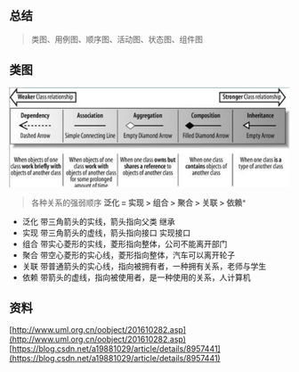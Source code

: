 ## 总结
> 类图、用例图、顺序图、活动图、状态图、组件图

## 类图
![](res/0.png)

> 各种关系的强弱顺序
**泛化 = 实现 > 组合 > 聚合 > 关联 > 依赖***
* 泛化 带三角箭头的实线，箭头指向父类 继承
* 实现 带三角箭头的虚线，箭头指向接口 实现接口
* 组合 带实心菱形的实线，菱形指向整体，公司不能离开部门
* 聚合 带空心菱形的实心线，菱形指向整体，汽车可以离开轮子
* 关联 带普通箭头的实心线，指向被拥有者，一种拥有关系，老师与学生
* 依赖 带箭头的虚线，指向被使用者，是一种使用的关系，人计算机

## 资料
[http://www.uml.org.cn/oobject/201610282.asp](http://www.uml.org.cn/oobject/201610282.asp)
[https://blog.csdn.net/a19881029/article/details/8957441](https://blog.csdn.net/a19881029/article/details/8957441)

